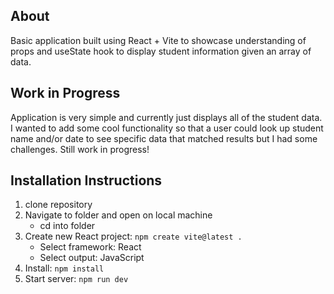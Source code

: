 ## About

Basic application built using React + Vite to showcase understanding of props and useState hook to display student information given an array of data.

## Work in Progress

Application is very simple and currently just displays all of the student data. I wanted to add some cool functionality so that a user could look up student name and/or date to see specific data that matched results but I had some challenges. Still work in progress!

## Installation Instructions

1. clone repository
2. Navigate to folder and open on local machine
   - cd into folder
3. Create new React project: `npm create vite@latest .`
   - Select framework: React
   - Select output: JavaScript
4. Install: `npm install`
5. Start server: `npm run dev`
